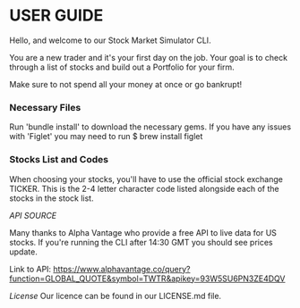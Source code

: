# USER GUIDE

Hello, and welcome to our Stock Market Simulator CLI.

You are a new trader and it's your first day on the job. Your goal is to check through a list of stocks and build out a Portfolio for your firm.

Make sure to not spend all your money at once or go bankrupt!

### Necessary Files

Run 'bundle install' to download the necessary gems. If you have any issues with 'Figlet' you may need to run $ brew install figlet

### Stocks List and Codes

When choosing your stocks, you'll have to use the official stock exchange TICKER. This is the 2-4 letter character code listed alongside each of the stocks in the stock list.

*API SOURCE*

Many thanks to Alpha Vantage who provide a free API to live data for US stocks. If you're running the CLI after 14:30 GMT you should see prices update.

Link to API:
https://www.alphavantage.co/query?function=GLOBAL_QUOTE&symbol=TWTR&apikey=93W5SU6PN3ZE4DQV

*License*
 Our licence can be found in our LICENSE.md file.
